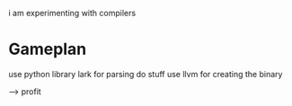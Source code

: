  i am experimenting with compilers

 # Gameplan
 use python library lark for parsing
 do stuff
 use llvm for creating the binary

 --> profit